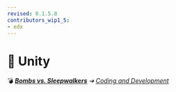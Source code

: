 ```yaml
---
revised: 0.1.5.8
contributors_wip1_5:
- edx
---
```


# 📁 Unity

💣 ***[Bombs vs. Sleepwalkers](/README.md)** ➔ [Coding and Development](/coding_dev/readme.md)*
